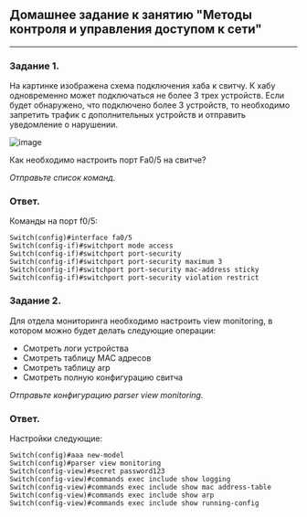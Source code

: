 ## Домашнее задание к занятию "Методы контроля и управления доступом к сети"

---

### Задание 1. 

На картинке изображена схема подключения хаба к свитчу. К хабу одновременно может подключаться не более 3 трех устройств. Если будет обнаружено, что подключено более 3 устройств, то необходимо запретить трафик с дополнительных устройств и отправить уведомление о нарушении. 


![image](https://user-images.githubusercontent.com/51816695/155541965-c60aa0fe-ebdb-465f-adcd-9d6bcecd759c.png)

Как необходимо настроить порт Fa0/5 на свитче?

*Отправьте список команд.*

### Ответ.  

Команды на порт f0/5:  
````
Switch(config)#interface fa0/5
Switch(config-if)#switchport mode access
Switch(config-if)#switchport port-security
Switch(config-if)#switchport port-security maximum 3
Switch(config-if)#switchport port-security mac-address sticky
Switch(config-if)#switchport port-security violation restrict
````

### Задание 2. 

Для отдела мониторинга необходимо настроить view monitoring, в котором можно будет делать следующие операции:
- Смотреть логи устройства
- Смотреть таблицу MAC адресов
- Смотреть таблицу arp
- Смотреть полную конфигурацию свитча

*Отправьте конфигурацию parser view monitoring.*

### Ответ.  

Настройки следующие:  
```
Switch(config)#aaa new-model
Switch(config)#parser view monitoring
Switch(config-view)#secret password123
Switch(config-view)#commands exec include show logging
Switch(config-view)#commands exec include show mac address-table
Switch(config-view)#commands exec include show arp
Switch(config-view)#commands exec include show running-config
```
